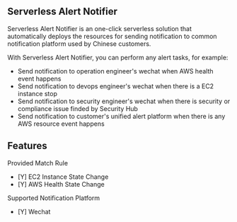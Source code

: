 ## Serverless Alert Notifier

Serverless Alert Notifier is an one-click serverless solution that automatically deploys the resources for sending notification to common notification platform used by Chinese customers.

With Serverless Alert Notifier, you can perform any alert tasks, for example:
- Send notification to operation engineer's wechat when AWS health event happens
- Send notification to devops engineer's wechat when there is a EC2 instance stop
- Send notification to security engineer's wechat when there is security or compliance issue finded by Security Hub
- Send notification to customer's unified alert platform when there is any AWS resource event happens

## Features

Provided Match Rule
- [Y] EC2 Instance State Change
- [Y] AWS Health State Change

Supported Notification Platform
- [Y] Wechat